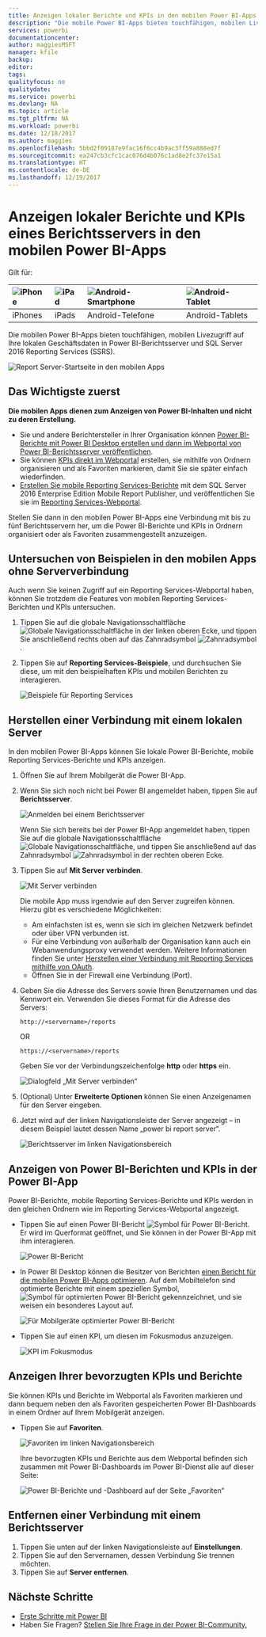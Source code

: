 ```yaml
---
title: Anzeigen lokaler Berichte und KPIs in den mobilen Power BI-Apps
description: "Die mobile Power BI-Apps bieten touchfähigen, mobilen Livezugriff auf Ihre lokalen Geschäftsdaten in SQL Server Reporting Services und Power BI-Berichtsserver."
services: powerbi
documentationcenter: 
author: maggiesMSFT
manager: kfile
backup: 
editor: 
tags: 
qualityfocus: no
qualitydate: 
ms.service: powerbi
ms.devlang: NA
ms.topic: article
ms.tgt_pltfrm: NA
ms.workload: powerbi
ms.date: 12/18/2017
ms.author: maggies
ms.openlocfilehash: 5bbd2f09187e9fac16f6cc4b9ac3ff59a888ed7f
ms.sourcegitcommit: ea247cb3cfc1cac076d4b076c1ad8e2fc37e15a1
ms.translationtype: HT
ms.contentlocale: de-DE
ms.lasthandoff: 12/19/2017
---
```

# <a name="view-on-premises-report-server-reports-and-kpis-in-the-power-bi-mobile-apps"></a>Anzeigen lokaler Berichte und KPIs eines Berichtsservers in den mobilen Power BI-Apps
Gilt für:

| ![iPhone](media/mobile-app-ssrs-kpis-mobile-on-premises-reports/iphone-logo-50-px.png) | ![iPad](media/mobile-app-ssrs-kpis-mobile-on-premises-reports/ipad-logo-50-px.png) | ![Android-Smartphone](media/mobile-app-ssrs-kpis-mobile-on-premises-reports/android-phone-logo-50-px.png) | ![Android-Tablet](media/mobile-app-ssrs-kpis-mobile-on-premises-reports/android-tablet-logo-50-px.png) |
|:--- |:--- |:--- |:--- |
| iPhones |iPads |Android-Telefone |Android-Tablets |

Die mobilen Power BI-Apps bieten touchfähigen, mobilen Livezugriff auf Ihre lokalen Geschäftsdaten in Power BI-Berichtsserver und SQL Server 2016 Reporting Services (SSRS). 

 ![Report Server-Startseite in den mobilen Apps](media/mobile-app-ssrs-kpis-mobile-on-premises-reports/power-bi-ipad-pbi-report-server-home.png)

## <a name="first-things-first"></a>Das Wichtigste zuerst
**Die mobilen Apps dienen zum Anzeigen von Power BI-Inhalten und nicht zu deren Erstellung.**

* Sie und andere Berichtersteller in Ihrer Organisation können [Power BI-Berichte mit Power BI Desktop erstellen und dann im Webportal von Power BI-Berichtsserver veröffentlichen](report-server/quickstart-create-powerbi-report.md). 
* Sie können [KPIs direkt im Webportal](https://docs.microsoft.com/sql/reporting-services/working-with-kpis-in-reporting-services) erstellen, sie mithilfe von Ordnern organisieren und als Favoriten markieren, damit Sie sie später einfach wiederfinden. 
* [Erstellen Sie mobile Reporting Services-Berichte](https://docs.microsoft.com/sql/reporting-services/mobile-reports/create-mobile-reports-with-sql-server-mobile-report-publisher) mit dem SQL Server 2016 Enterprise Edition Mobile Report Publisher, und veröffentlichen Sie sie im [Reporting Services-Webportal](https://docs.microsoft.com/sql/reporting-services/web-portal-ssrs-native-mode).  

Stellen Sie dann in den mobilen Power BI-Apps eine Verbindung mit bis zu fünf Berichtsservern her, um die Power BI-Berichte und KPIs in Ordnern organisiert oder als Favoriten zusammengestellt anzuzeigen. 

## <a name="explore-samples-in-the-mobile-apps-without-a-server-connection"></a>Untersuchen von Beispielen in den mobilen Apps ohne Serververbindung
Auch wenn Sie keinen Zugriff auf ein Reporting Services-Webportal haben, können Sie trotzdem die Features von mobilen Reporting Services-Berichten und KPIs untersuchen. 

1. Tippen Sie auf die globale Navigationsschaltfläche ![Globale Navigationsschaltfläche](media/mobile-app-ssrs-kpis-mobile-on-premises-reports/power-bi-iphone-global-nav-button.png) in der linken oberen Ecke, und tippen Sie anschließend rechts oben auf das Zahnradsymbol ![Zahnradsymbol](media/mobile-app-ssrs-kpis-mobile-on-premises-reports/power-bi-ios-settings-icon.png).
2. Tippen Sie auf **Reporting Services-Beispiele**, und durchsuchen Sie diese, um mit den beispielhaften KPIs und mobilen Berichten zu interagieren.
   
   ![Beispiele für Reporting Services](media/mobile-app-ssrs-kpis-mobile-on-premises-reports/power-bi-iphone-ssrs-samples.png)

## <a name="connect-to-an-on-premises-server"></a>Herstellen einer Verbindung mit einem lokalen Server
In den mobilen Power BI-Apps können Sie lokale Power BI-Berichte, mobile Reporting Services-Berichte und KPIs anzeigen. 

1. Öffnen Sie auf Ihrem Mobilgerät die Power BI-App.
2. Wenn Sie sich noch nicht bei Power BI angemeldet haben, tippen Sie auf **Berichtsserver**.
   
   ![Anmelden bei einem Berichtsserver](media/mobile-app-ssrs-kpis-mobile-on-premises-reports/power-bi-connect-to-rs-login.png)
   
   Wenn Sie sich bereits bei der Power BI-App angemeldet haben, tippen Sie auf die globale Navigationsschaltfläche ![Globale Navigationsschaltfläche](media/mobile-app-ssrs-kpis-mobile-on-premises-reports/power-bi-iphone-global-nav-button.png), und tippen Sie anschließend auf das Zahnradsymbol ![Zahnradsymbol](media/mobile-app-ssrs-kpis-mobile-on-premises-reports/power-bi-ios-settings-icon.png) in der rechten oberen Ecke.
3. Tippen Sie auf **Mit Server verbinden**.
   
    ![Mit Server verbinden](media/mobile-app-ssrs-kpis-mobile-on-premises-reports/power-bi-android-server-sign-in.png)

     Die mobile App muss irgendwie auf den Server zugreifen können. Hierzu gibt es verschiedene Möglichkeiten:

    - Am einfachsten ist es, wenn sie sich im gleichen Netzwerk befindet oder über VPN verbunden ist.
    - Für eine Verbindung von außerhalb der Organisation kann auch ein Webanwendungsproxy verwendet werden. Weitere Informationen finden Sie unter [Herstellen einer Verbindung mit Reporting Services mithilfe von OAuth](mobile-oauth-ssrs.md). 
    - Öffnen Sie in der Firewall eine Verbindung (Port).

1. Geben Sie die Adresse des Servers sowie Ihren Benutzernamen und das Kennwort ein. Verwenden Sie dieses Format für die Adresse des Servers:
   
     `http://<servername>/reports`
   
     OR
   
     `https://<servername>/reports`
   
   Geben Sie vor der Verbindungszeichenfolge **http** oder **https** ein.
   
    ![Dialogfeld „Mit Server verbinden“](media/mobile-app-ssrs-kpis-mobile-on-premises-reports/power-bi-ios-connect-to-server-dialog.png)
5. (Optional) Unter **Erweiterte Optionen** können Sie einen Anzeigenamen für den Server eingeben.
6. Jetzt wird auf der linken Navigationsleiste der Server angezeigt – in diesem Beispiel lautet dessen Name „power bi report server“.
   
   ![Berichtsserver im linken Navigationsbereich](media/mobile-app-ssrs-kpis-mobile-on-premises-reports/power-bi-iphone-left-nav-report-server.png)

## <a name="view-power-bi-reports-and-kpis-in-the-power-bi-app"></a>Anzeigen von Power BI-Berichten und KPIs in der Power BI-App
Power BI-Berichte, mobile Reporting Services-Berichte und KPIs werden in den gleichen Ordnern wie im Reporting Services-Webportal angezeigt. 

* Tippen Sie auf einen Power BI-Bericht ![Symbol für Power BI-Bericht](media/mobile-app-ssrs-kpis-mobile-on-premises-reports/power-bi-rs-mobile-report-icon.png). Er wird im Querformat geöffnet, und Sie können in der Power BI-App mit ihm interagieren.
  
    ![Power BI-Bericht](media/mobile-app-ssrs-kpis-mobile-on-premises-reports/power-bi-iphone-report-server-report.png)
* In Power BI Desktop können die Besitzer von Berichten [einen Bericht für die mobilen Power BI-Apps optimieren](desktop-create-phone-report.md). Auf dem Mobiltelefon sind optimierte Berichte mit einem speziellen Symbol, ![Symbol für optimierten Power BI-Bericht](media/mobile-app-ssrs-kpis-mobile-on-premises-reports/power-bi-rs-mobile-optimized-icon.png) gekennzeichnet, und sie weisen ein besonderes Layout auf.
  
    ![Für Mobilgeräte optimierter Power BI-Bericht](media/mobile-app-ssrs-kpis-mobile-on-premises-reports/power-bi-rs-mobile-optimized-report.png)
* Tippen Sie auf einen KPI, um diesen im Fokusmodus anzuzeigen.
  
    ![KPI im Fokusmodus](media/mobile-app-ssrs-kpis-mobile-on-premises-reports/pbi_ipad_ssmrp_tile.png)

## <a name="view-your-favorite-kpis-and-reports"></a>Anzeigen Ihrer bevorzugten KPIs und Berichte
Sie können KPIs und Berichte im Webportal als Favoriten markieren und dann bequem neben den als Favoriten gespeicherten Power BI-Dashboards in einem Ordner auf Ihrem Mobilgerät anzeigen.

* Tippen Sie auf **Favoriten**.
  
   ![Favoriten im linken Navigationsbereich](media/mobile-app-ssrs-kpis-mobile-on-premises-reports/power-bi-ipad-faves-pbi-report-server-update.png)
  
   Ihre bevorzugten KPIs und Berichte aus dem Webportal befinden sich zusammen mit Power BI-Dashboards im Power BI-Dienst alle auf dieser Seite:
  
   ![Power BI-Berichte und -Dashboard auf der Seite „Favoriten“](media/mobile-app-ssrs-kpis-mobile-on-premises-reports/power-bi-ipad-favorites.png)

## <a name="remove-a-connection-to-a-report-server"></a>Entfernen einer Verbindung mit einem Berichtsserver
1. Tippen Sie unten auf der linken Navigationsleiste auf **Einstellungen**.
2. Tippen Sie auf den Servernamen, dessen Verbindung Sie trennen möchten.
3. Tippen Sie auf **Server entfernen**.

## <a name="next-steps"></a>Nächste Schritte
* [Erste Schritte mit Power BI](service-get-started.md)  
* Haben Sie Fragen? [Stellen Sie Ihre Frage in der Power BI-Community.](http://community.powerbi.com/)

